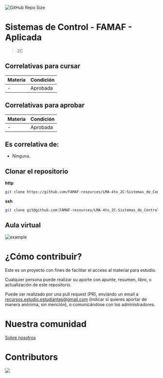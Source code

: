 ![GitHub Repo Size](https://img.shields.io/github/repo-size/FAMAF-resources/LMA-4to_2C-Sistemas_de_Control-FAMAF)

# Sistemas de Control - FAMAF - Aplicada

> 2C

## Correlativas para **cursar**

| Materia               | Condición    |
| --------------------- | ------------ |
| -   | Aprobada     |

## Correlativas para **aprobar**

| Materia               | Condición    |
| --------------------- | ------------ |
| -   | Aprobada     |

## Es correlativa de:

- Ninguna.

## Clonar el repositorio

**http**

```bash
git clone https://github.com/FAMAF-resources/LMA-4to_2C-Sistemas_de_Control-FAMAF.git
```

**ssh**

```bash
git clone git@github.com:FAMAF-resources/LMA-4to_2C-Sistemas_de_Control-FAMAF.git
```

## Aula virtual

![example](url)

# ¿Cómo contribuir?

Este es un proyecto con fines de facilitar el acceso al material para estudio.

Cualquier persona puede realizar su aporte con apunte, resumen, libro, o actualización de este repositorio.

Puede ser realizado por una pull request (PR), enviándo un email a recursos.estudio.estudiantes@gmail.com (indicar si quieres aportar de manera anónima, sin mención), o comunicándose con los administradores.

# Nuestra comunidad
[Sobre nosotros](https://github.com/FAMAF-resources/.github/tree/main/profile/README.md)

# Contributors
<a href="https://github.com/FAMAF-resources/LMA-4to_2C-Sistemas_de_Control-FAMAF/graphs/contributors">
  <img src="https://contrib.rocks/image?repo=FAMAF-resources/LMA-4to_2C-Sistemas_de_Control-FAMAF"/>
</a>
